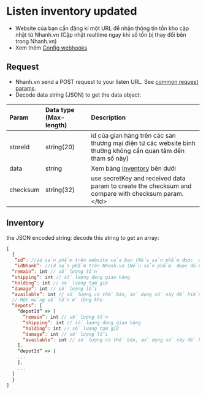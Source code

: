 # Listen inventory updated

* Website của bạn cần đăng kí một URL để nhận thông tin tồn kho cập nhật từ Nhanh.vn \(Cập nhật realtime ngay khi số tồn bị thay đổi bên trong Nhanh.vn\)
* Xem thêm [Config webhooks](https://developers.nhanh.vn/send-data-to-nhanh.vn/link)

## Request

* Nhanh.vn send a POST request to your listen URL. See [common request params](../getting-started/api.md#request).
* Decode data string \(JSON\) to get the data object:

| Param | Data type \(Max-length\) | Description |
| :--- | :--- | :--- |
| storeId | string\(20\) | id của gian hàng trên các sàn thương mại điện tử các website bình thường không cần quan tâm đến tham số này\) |
| data | string | Xem bảng [Inventory](listen-2.md#inventory) bên dưới |
| checksum | string\(32\) | use secretKey and received data param to create  the checksum and compare with checksum param.&lt;/td&gt; |

## Inventory

the JSON encoded string: decode this string to get an array:

```javascript
[         
  {
   “id”: //id sản phẩm trên website của bạn (Nếu sản phẩm được  đồng bộ từ website của bạn sang Nhanh.vn,nên sử dụng id này để tìm sản phẩm cần cần  nhập số tồn).
   “idNhanh”: //id sản phẩm trên Nhanh.vn (Nếu sản phẩm  được đồng bộ từ Nhanh.vn sang website của bạn,sử dụng //isNhanh để tìm sản phẩm tương ứng trên website của bạn để cập nhật số tồn, tình huống này thì id có thể sẽ là null).Số tổng tồn  trên tất cả các kho đang hoạt động
  “remain”: int // số lượng tồn
  “shipping”: int // số lượng đang giao hàng
  “holding”: int // số lượng tạm giữ
  “damage”: int // số lượng lỗi
  “available”: int // số lượng có thể bán, sử dụng số này để hiển thị số tồn trên website hoặc chặn việc đặt các sản phẩm hết hàng.
  // Một mảng số tồn ở từng kho
  “depots”: [
    “depotId” => [
      “remain”: int // số lượng tồn
      “shipping”: int // số lượng đang giao hàng
      “holding”: int // số lượng tạm giữ
      “damage”: int // số lượng lỗi
      “available”: int // số lượng có thể bán, sử dụng số này để hiển thị số tồn trên website hoặc chặn việc đặt các sản phẩm hết hàng.
    ],
    “depotId” => [
    ...
    ],
    ...
  ]
  }
]
```


